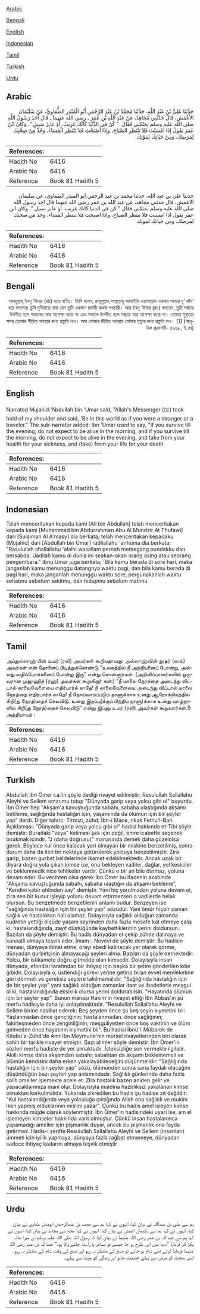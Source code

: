 [Arabic](#arabic)

[Bengali](#bengali)

[English](#english)

[Indonesian](#indonesian)

[Tamil](#tamil)

[Turkish](#turkish)

[Urdu](#urdu)

## Arabic


<div dir="rtl" lang="ar" style={{fontSize:'larger',backgroundColor:'#f8f9fa',padding:20}}>
حَدَّثَنَا عَلِيُّ بْنُ عَبْدِ اللَّهِ، حَدَّثَنَا مُحَمَّدُ بْنُ عَبْدِ الرَّحْمَنِ أَبُو الْمُنْذِرِ الطُّفَاوِيُّ، عَنْ سُلَيْمَانَ الأَعْمَشِ، قَالَ حَدَّثَنِي مُجَاهِدٌ، عَنْ عَبْدِ اللَّهِ بْنِ عُمَرَ ـ رضى الله عنهما ـ قَالَ أَخَذَ رَسُولُ اللَّهِ صلى الله عليه وسلم بِمَنْكِبِي فَقَالَ ‏ "‏ كُنْ فِي الدُّنْيَا كَأَنَّكَ غَرِيبٌ، أَوْ عَابِرُ سَبِيلٍ ‏"‏‏.‏ وَكَانَ ابْنُ عُمَرَ يَقُولُ إِذَا أَمْسَيْتَ فَلاَ تَنْتَظِرِ الصَّبَاحَ، وَإِذَا أَصْبَحْتَ فَلاَ تَنْتَظِرِ الْمَسَاءَ، وَخُذْ مِنْ صِحَّتِكَ لِمَرَضِكَ، وَمِنْ حَيَاتِكَ لِمَوْتِكَ‏.‏
</div>
<div style={{backgroundColor:'#f8f9fa',padding:20, marginBottom: 10}}><table> <thead> <tr> <th>References:</th> <th></th> </tr> </thead> <tbody><tr><td>Hadith No</td><td>6416</td></tr><tr><td>Arabic No</td><td>6416</td></tr><tr><td>Reference</td><td>Book 81 Hadith 5</td></tr></tbody></table></div>


<div dir="rtl" lang="ar" style={{fontSize:'larger',backgroundColor:'#f8f9fa',padding:20}}>
حدثنا علي بن عبد الله، حدثنا محمد بن عبد الرحمن ابو المنذر الطفاوي، عن سليمان الاعمش، قال حدثني مجاهد، عن عبد الله بن عمر رضى الله عنهما قال اخذ رسول الله صلى الله عليه وسلم بمنكبي فقال " كن في الدنيا كانك غريب، او عابر سبيل ". وكان ابن عمر يقول اذا امسيت فلا تنتظر الصباح، واذا اصبحت فلا تنتظر المساء، وخذ من صحتك لمرضك، ومن حياتك لموتك
</div>
<div style={{backgroundColor:'#f8f9fa',padding:20, marginBottom: 10}}><table> <thead> <tr> <th>References:</th> <th></th> </tr> </thead> <tbody><tr><td>Hadith No</td><td>6416</td></tr><tr><td>Arabic No</td><td>6416</td></tr><tr><td>Reference</td><td>Book 81 Hadith 5</td></tr></tbody></table></div>

## Bengali


<div dir="rtl" lang="bn" style={{fontSize:'larger',backgroundColor:'#f8f9fa',padding:20}}>
‘আবদুল্লাহ্ ইবনু ‘উমার (রাঃ) হতে বর্ণিত। তিনি বলেন, রাসূলুল্লাহ্ সাল্লাল্লাহু আলাইহি ওয়াসাল্লাম একবার আমার দু’ কাঁধ ধরে বললেনঃ তুমি দুনিয়াতে থাক যেন তুমি একজন প্রবাসী অথবা পথচারী। আর ইবনু ‘উমার (রাঃ) বলতেন, তুমি সন্ধ্যায় উপনীত হলে সকালের আর অপেক্ষা করো না এবং সকালে উপনীত হলে সন্ধ্যার আর অপেক্ষা করো না। তোমার সুস্থতার সময় তোমার পীড়িত অবস্থার জন্য প্রস্তুতি লও। আর তোমার জীবিত অবস্থায় তোমার মৃত্যুর জন্য প্রস্তুতি লও। [1] (আধুনিক প্রকাশনী- ৫৯৬৮, ই.ফা)
</div>
<div style={{backgroundColor:'#f8f9fa',padding:20, marginBottom: 10}}><table> <thead> <tr> <th>References:</th> <th></th> </tr> </thead> <tbody><tr><td>Hadith No</td><td>6416</td></tr><tr><td>Arabic No</td><td>6416</td></tr><tr><td>Reference</td><td>Book 81 Hadith 5</td></tr></tbody></table></div>

## English


<div dir="ltr" lang="en" style={{fontSize:'larger',backgroundColor:'#f8f9fa',padding:20}}>
Narrated Mujahid:'Abdullah bin 'Umar said, "Allah's Messenger (ﷺ) took hold of my shoulder and said, 'Be in this world as if you were a stranger or a traveler." The sub-narrator added: Ibn 'Umar used to say, "If you survive till the evening, do not expect to be alive in the morning, and if you survive till the morning, do not expect to be alive in the evening, and take from your health for your sickness, and (take) from your life for your death
</div>
<div style={{backgroundColor:'#f8f9fa',padding:20, marginBottom: 10}}><table> <thead> <tr> <th>References:</th> <th></th> </tr> </thead> <tbody><tr><td>Hadith No</td><td>6416</td></tr><tr><td>Arabic No</td><td>6416</td></tr><tr><td>Reference</td><td>Book 81 Hadith 5</td></tr></tbody></table></div>

## Indonesian


<div dir="ltr" lang="id" style={{fontSize:'larger',backgroundColor:'#f8f9fa',padding:20}}>
Telah menceritakan kepada kami [Ali bin Abdullah] telah menceritakan kepada kami [Muhammad bin Abdurrahman Abu Al Mundzir At Thufawi] dari [Sulaiman Al A'masy] dia berkata; telah menceritakan kepadaku [Mujahid] dari [Abdullah bin Umar] radliallahu 'anhuma dia berkata; "Rasulullah shallallahu 'alaihi wasallam pernah memegang pundakku dan bersabda: 'Jadilah kamu di dunia ini seakan-akan orang asing atau seorang pengembara." Ibnu Umar juga berkata; 'Bila kamu berada di sore hari, maka janganlah kamu menunggu datangnya waktu pagi, dan bila kamu berada di pagi hari, maka janganlah menunggu waktu sore, pergunakanlah waktu sehatmu sebelum sakitmu, dan hidupmu sebelum matimu
</div>
<div style={{backgroundColor:'#f8f9fa',padding:20, marginBottom: 10}}><table> <thead> <tr> <th>References:</th> <th></th> </tr> </thead> <tbody><tr><td>Hadith No</td><td>6416</td></tr><tr><td>Arabic No</td><td>6416</td></tr><tr><td>Reference</td><td>Book 81 Hadith 5</td></tr></tbody></table></div>

## Tamil


<div dir="ltr" lang="ta" style={{fontSize:'larger',backgroundColor:'#f8f9fa',padding:20}}>
அப்துல்லாஹ் பின் உமர் (ரலி) அவர்கள் கூறியதாவது: அல்லாஹ்வின் தூதர் (ஸல்) அவர்கள் என் தோளைப் பிடித்துக்கொண்டு “உலகத்தில் நீ அந்நியனைப் போன்று, அல்லது வழிப்போக்கனைப் போன்று இரு” என்று சொன்னார்கள். (அறிவிப்பாளர்களில் ஒருவரான முஜாஹித் (ரஹ்) அவர்கள் கூறுகிறார் கள்:) “நீ மாலை நேரத்தை அடைந்து விட்டால் காலைவேளையை எதிர்பார்க் காதே! நீ காலைவேளையை அடைந்து விட்டால் மாலை நேரத்தை எதிர்பார்க் காதே! நீ நோய்வாய்ப்படும் நாளுக்காக உனது ஆரோக்கியத்தில் சிறி(து நேரத்)தைச் செலவிடு. உனது இறப்பு(க்குப் பிந்திய நாளு)க்காக உனது வாழ்நாளில் சிறி(து நேரத்)தைச் செலவிடு” என்று இப்னு உமர் (ரலி) அவர்கள் கூறுவார்கள்.9 அத்தியாயம் :
</div>
<div style={{backgroundColor:'#f8f9fa',padding:20, marginBottom: 10}}><table> <thead> <tr> <th>References:</th> <th></th> </tr> </thead> <tbody><tr><td>Hadith No</td><td>6416</td></tr><tr><td>Arabic No</td><td>6416</td></tr><tr><td>Reference</td><td>Book 81 Hadith 5</td></tr></tbody></table></div>

## Turkish


<div dir="ltr" lang="tr" style={{fontSize:'larger',backgroundColor:'#f8f9fa',padding:20}}>
Abdullah İbn Ömer r.a.'in şöyle dediği rivayet edilmiştir: Resulullah Sallallahu Aleyhi ve Sellem omzumu tutup "Dünyada garip veya yolcu gibi ol" buyurdu. İbn Ömer hep "Akşam'a kavuştuğunda sabahı, sabaha ulaştığında akşamı bekleme, sağlığında hastalığın için, yaşamında da ölümün için bir şeyler yap" derdi. Diğer tahric: Tirmizi, zühd; İbn-i Mace, rikak Fethu'l-Bari Açıklaması: "Dünyada garip veya yolcu gibi ol" hadisi hakkında et-Tibi şöyle demiştir: Buradaki "veya" kelimesi şek için değil, emre icabette seçenek bırakmak içindir. "J (daha doğrusu)" manasında demek daha güzelolsa gerek. Böylece kul önce kalacak yeri olmayan bir miskine benzetilmiş, sonra durum daha da ileri bir noktaya götürülerek yolcuya benzetilmiştir. Zira garip, bazen gurbet beldelerinde ikamet edebilmektedir. Ancak uzak bir diyara doğru yola çıkan kimse ise, onu bekleyen vadiler, dağlar, yol kesiciler ve beklenmedik nice tehlikeler vardır. Çünkü o bir an bile durmaz, yoluna devam eder. Bu vecihten olsa gerek İbn Ömer bu ifadenin akabinde "Akşama kavuştuğunda sabahı, sabaha ulaştığın da akşamı bekleme", "Kendini kabir ehlinden say" demiştir. Yani hiç yorulmadan yoluna devam et, zira sen bir kusur işleyip yolunu devam ettirmezsen o vadilerde helak olursun. Bu benzetmede benzetilenin anlamı budur. Benzeyen ise "sağlığında hastalığın için bir şeyler yap" sözüdür. Yani ömür hiçbir zaman sağlık ve hastalıktan hali olamaz. Dolayısıyla sağlıklı olduğun zamanda kudretin yettiği ölçüde yaşam seyrinden daha fazla mesafe kat etmeye çalış ki, hastalandığında, zayıf düştüğünde kaybettiklerinin yerini doldursun. Bazıları da şöyle demiştir: Bu hadis dünyadan el çekip zühde dalmaya ve kanaatli olmaya teşvik eder. İmam-ı Nevevi de şöyle demiştir: Bu hadisin manası, dünyaya itimat etme, orayı ebedi kalınacak yer olarak görme, dünyadan gurbetçinin almayacağı şeyleri alma. Bazıları da şöyle demektedir: Yolcu, bir istikamete doğru gitmekte olan kimsedir. Dolayısıyla insan dünyada, efendisi tarafından bir ihtiyaç için başka bir şehre gönderilen köle gibidir. Dolayısıyla o, üstlendiği görevi yerine getirip biran evvel memleketine geri dönmeli ve gereksiz şeylere takılmamalıdır. "Sağlığında hastalığın için de bir şeyler yap" yani sağlıklı olduğun zamanlar itaat ve ibadetlerle meşgul ol ki, hastalandığında eksiklik olursa yerini doldurabilsin. "Hayatında ölümün için bir şeyler yap". Bunun manası Hakim'in rivayet ettiği İbn Abbas'ın şu merfu hadisiyle daha iyi anlaşılmaktadır. "Resulullah Sallallahu Aleyhi ve Sellem birine nasihat ederek: Beş şeyden önce şu beş şeyin kıymetini bil: Yaşlanmadan önce gençliğinin; hastalanmadan. önce sağlığının; fakirleşmeden önce zenginliğinin; meşguliyetten önce boş vaktinin ve ölüm gelmeden önce hayatının kıymetini bil". Bu hadisi İbnü'l-Mübarek de Kitabu'z-Zühd'de Amr İbn Meymune'nin mürsel rivayetlerinden biri olarak sahih bir tarikle rivayet etmiştir. Bazı alimler şöyle demiştir: İbn Ömer'in sözleri merfu hadiste de yer almaktadır. İsteksizliğe son vermekle ilgilidir. Akıllı kimse daha akşamdan sabahı; sabahtan da akşamı beklememeli ve ölümün kendisini daha erken yakalayabileceğini düşünmelidir. "Sağlığında hastalığın için bir şeyler yap" sözü, ölümünden sonra sana faydalı olacağını düşündüğün bazı şeyleri yap anlamındadır. Sağlıklı günlerinde daha fazla salih ameller işlemekte acele et. Zira hastalık bazen aniden gelir ve yapacaklarımıza mani olur. Dolayısıyla miadına hazırlıksız yakalanan kimse olmaktan korkulmalıdır. Yukarıda zikredilen bu hadis şu hadise zıt değildir: "Kul hastalandığında veya yolculuğa çıktığında Allah ona sağlıklı ve mukim iken yapmış olduklarının mislini yazar". Çünkü bu hadis amel işleyen kimse hakkında müjde olarak söylenmiştir. İbn Ömer'in hadisindeki uyarı ise, am el işlemeyen kimseler hakkında varit olmuştur. Çünkü insan hastalanınca yapamadığı ameller için pişmanlık duyar, ancak bu pişmanlık ona fayda getirmez. Hadis-i şerifte Resulullah Sallallahu Aleyhi ve Sellem (insanları) ümmeti için iyilik yapmaya, dünyaya fazla rağbet etmemeye, dünyadan sadece ihtiyaç kadarını almaya teşvik etmiştir
</div>
<div style={{backgroundColor:'#f8f9fa',padding:20, marginBottom: 10}}><table> <thead> <tr> <th>References:</th> <th></th> </tr> </thead> <tbody><tr><td>Hadith No</td><td>6416</td></tr><tr><td>Arabic No</td><td>6416</td></tr><tr><td>Reference</td><td>Book 81 Hadith 5</td></tr></tbody></table></div>

## Urdu


<div dir="rtl" lang="ur" style={{fontSize:'larger',backgroundColor:'#f8f9fa',padding:20}}>
ہم سے علی بن عبداللہ نے بیان کیا، انہوں نے کہا ہم سے محمد بن عبدالرحمٰن ابومنذر طفاوی نے بیان کیا، انہوں نے کہا ہم سے سلیمان اعمش نے بیان کیا، انہوں نے کہا مجھ سے مجاہد نے بیان کیا، انہوں نے کہا ہم سے عبداللہ بن عمر رضی اللہ عنہما نے بیان کیا کہ رسول اللہ صلی اللہ علیہ وسلم نے میرا شانہ پکڑ کر فرمایا ”دنیا میں اس طرح ہو جا جیسے تو مسافر یا راستہ چلنے والا ہو۔“ عبداللہ بن عمر رضی اللہ عنہما فرمایا کرتے تھے شام ہو جائے تو صبح کے منتظر نہ رہو اور صبح کے وقت شام کے منتظر نہ رہو، اپنی صحت کو مرض سے پہلے غنیمت جانو اور زندگی کو موت سے پہلے۔
</div>
<div style={{backgroundColor:'#f8f9fa',padding:20, marginBottom: 10}}><table> <thead> <tr> <th>References:</th> <th></th> </tr> </thead> <tbody><tr><td>Hadith No</td><td>6416</td></tr><tr><td>Arabic No</td><td>6416</td></tr><tr><td>Reference</td><td>Book 81 Hadith 5</td></tr></tbody></table></div>